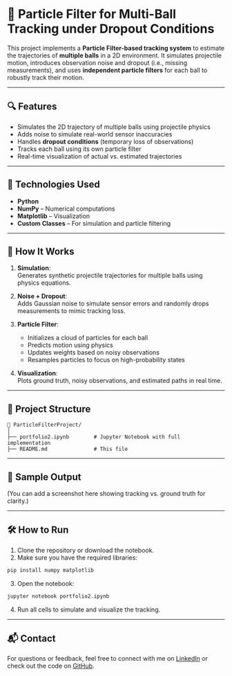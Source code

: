 # 🎯 Particle Filter for Multi-Ball Tracking under Dropout Conditions

This project implements a **Particle Filter-based tracking system** to estimate the trajectories of **multiple balls** in a 2D environment. It simulates projectile motion, introduces observation noise and dropout (i.e., missing measurements), and uses **independent particle filters** for each ball to robustly track their motion.

---

## 🔍 Features

- Simulates the 2D trajectory of multiple balls using projectile physics  
- Adds noise to simulate real-world sensor inaccuracies  
- Handles **dropout conditions** (temporary loss of observations)  
- Tracks each ball using its own particle filter  
- Real-time visualization of actual vs. estimated trajectories

---

## 🧠 Technologies Used

- **Python**
- **NumPy** – Numerical computations
- **Matplotlib** – Visualization
- **Custom Classes** – For simulation and particle filtering

---

## 🚀 How It Works

1. **Simulation**:  
   Generates synthetic projectile trajectories for multiple balls using physics equations.

2. **Noise + Dropout**:  
   Adds Gaussian noise to simulate sensor errors and randomly drops measurements to mimic tracking loss.

3. **Particle Filter**:  
   - Initializes a cloud of particles for each ball  
   - Predicts motion using physics  
   - Updates weights based on noisy observations  
   - Resamples particles to focus on high-probability states

4. **Visualization**:  
   Plots ground truth, noisy observations, and estimated paths in real time.

---

## 📂 Project Structure

```
📁 ParticleFilterProject/
│
├── portfolio2.ipynb        # Jupyter Notebook with full implementation
├── README.md               # This file
```

---

## 📸 Sample Output

(You can add a screenshot here showing tracking vs. ground truth for clarity.)

---

## 🛠️ How to Run

1. Clone the repository or download the notebook.  
2. Make sure you have the required libraries:

```bash
pip install numpy matplotlib
```

3. Open the notebook:

```bash
jupyter notebook portfolio2.ipynb
```

4. Run all cells to simulate and visualize the tracking.

---

## 📬 Contact

For questions or feedback, feel free to connect with me on [LinkedIn](#) or check out the code on [GitHub](#).
